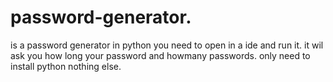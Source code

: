 # password-generator.
is a password generator in python you need to open in a ide and run it. 
it wil ask you how long your password and howmany passwords.
only need to install python nothing else.
